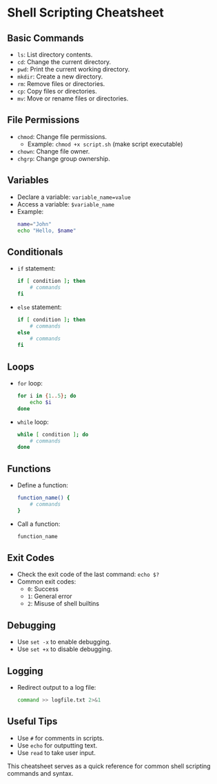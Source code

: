 # Shell Scripting Cheatsheet

## Basic Commands
- `ls`: List directory contents.
- `cd`: Change the current directory.
- `pwd`: Print the current working directory.
- `mkdir`: Create a new directory.
- `rm`: Remove files or directories.
- `cp`: Copy files or directories.
- `mv`: Move or rename files or directories.

## File Permissions
- `chmod`: Change file permissions.
  - Example: `chmod +x script.sh` (make script executable)
- `chown`: Change file owner.
- `chgrp`: Change group ownership.

## Variables
- Declare a variable: `variable_name=value`
- Access a variable: `$variable_name`
- Example: 
  ```bash
  name="John"
  echo "Hello, $name"
  ```

## Conditionals
- `if` statement:
  ```bash
  if [ condition ]; then
      # commands
  fi
  ```
- `else` statement:
  ```bash
  if [ condition ]; then
      # commands
  else
      # commands
  fi
  ```

## Loops
- `for` loop:
  ```bash
  for i in {1..5}; do
      echo $i
  done
  ```
- `while` loop:
  ```bash
  while [ condition ]; do
      # commands
  done
  ```

## Functions
- Define a function:
  ```bash
  function_name() {
      # commands
  }
  ```
- Call a function:
  ```bash
  function_name
  ```

## Exit Codes
- Check the exit code of the last command: `echo $?`
- Common exit codes:
  - `0`: Success
  - `1`: General error
  - `2`: Misuse of shell builtins

## Debugging
- Use `set -x` to enable debugging.
- Use `set +x` to disable debugging.

## Logging
- Redirect output to a log file:
  ```bash
  command >> logfile.txt 2>&1
  ```

## Useful Tips
- Use `#` for comments in scripts.
- Use `echo` for outputting text.
- Use `read` to take user input.

This cheatsheet serves as a quick reference for common shell scripting commands and syntax.